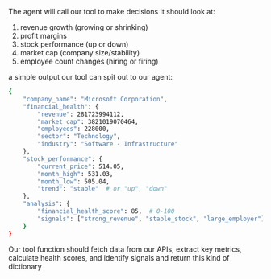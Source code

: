 The agent will call our tool to make decisions
It should look at:
1. revenue growth (growing or shrinking)
2. profit margins
3. stock performance (up or down)
4. market cap (company size/stability)
5. employee count changes (hiring or firing)

a simple output our tool can spit out to our agent:
```bash
{
    "company_name": "Microsoft Corporation",
    "financial_health": {
        "revenue": 281723994112,
        "market_cap": 3821019070464,
        "employees": 228000,
        "sector": "Technology",
        "industry": "Software - Infrastructure"
    },
    "stock_performance": {
        "current_price": 514.05,
        "month_high": 531.03,
        "month_low": 505.04,
        "trend": "stable"  # or "up", "down"
    },
    "analysis": {
        "financial_health_score": 85,  # 0-100
        "signals": ["strong_revenue", "stable_stock", "large_employer"]
    }
}
```
Our tool function should fetch data from our APIs, extract key metrics, calculate health scores, and identify signals and return this kind of dictionary